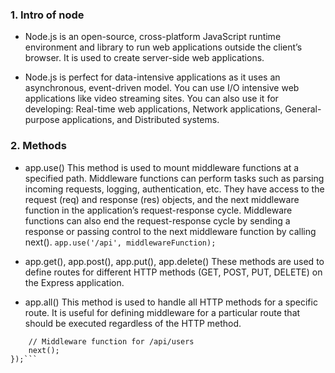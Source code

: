 ### 1. Intro of node
   - Node.js is an open-source, cross-platform JavaScript runtime environment and library to run web applications outside the client’s browser. It is used to create server-side web applications.

   - Node.js is perfect for data-intensive applications as it uses an asynchronous, event-driven model. You can use  I/O intensive web applications like video streaming sites. You can also use it for developing: Real-time web applications, Network applications, General-purpose applications, and Distributed systems.

### 2. Methods
- app.use()
This method is used to mount middleware functions at a specified path. Middleware functions can perform tasks such as parsing incoming requests, logging, authentication, etc. They have access to the request (req) and response (res) objects, and the next middleware function in the application’s request-response cycle. Middleware functions can also end the request-response cycle by sending a response or passing control to the next middleware function by calling next().
```app.use('/api', middlewareFunction);```

- app.get(), app.post(), app.put(), app.delete()
These methods are used to define routes for different HTTP methods (GET, POST, PUT, DELETE) on the Express application.

- app.all()
This method is used to handle all HTTP methods for a specific route. It is useful for defining middleware for a particular route that should be executed regardless of the HTTP method.

```app.all('/api/users', (req, res, next) => {
    // Middleware function for /api/users
    next();
});```